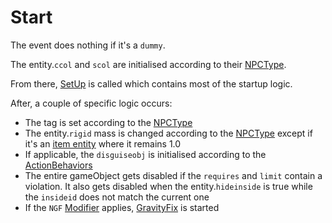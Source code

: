 # Start
The event does nothing if it's a `dummy`.

The entity.`ccol` and `scol` are initialised according to their [NPCType](NPCType.md).

From there, [SetUp](SetUp.md) is called which contains most of the startup logic.

After, a couple of specific logic occurs:

- The tag is set according to the [NPCType](NPCType.md)
- The entity.`rigid` mass is changed according to the [NPCType](NPCType.md) except if it's an [item entity](../EntityControl/Item%20entity.md) where it remains 1.0
- If applicable, the `disguiseobj` is initialised according to the [ActionBehaviors](ActionBehaviors.md)
- The entire gameObject gets disabled if the `requires` and `limit` contain a violation. It also gets disabled when the entity.`hideinside` is true while the `insideid` does not match the current one
- If the `NGF` [Modifier](../EntityControl/Modifiers.md) applies, [GravityFix](Notable%20methods/GravityFix.md) is started